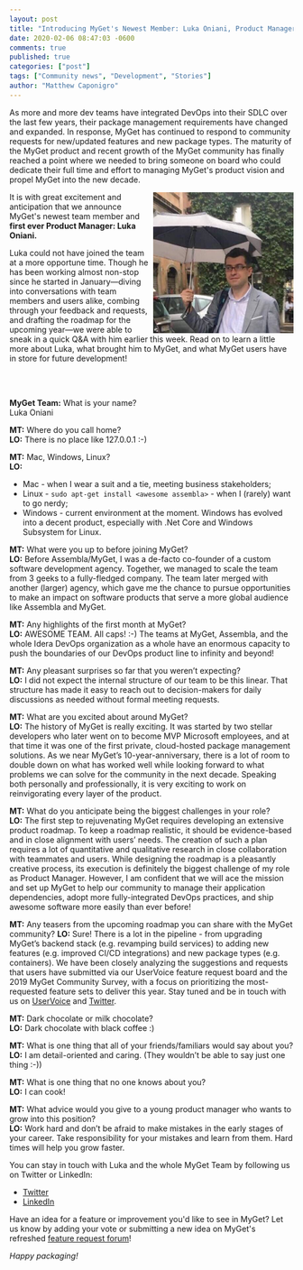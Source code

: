 ```yaml
---
layout: post
title: "Introducing MyGet's Newest Member: Luka Oniani, Product Manager"
date: 2020-02-06 08:47:03 -0600
comments: true
published: true
categories: ["post"]
tags: ["Community news", "Development", "Stories"]
author: "Matthew Caponigro"
---
```

As more and more dev teams have integrated DevOps into their SDLC over the last few years, their package management requirements have changed and expanded. In response, MyGet has continued to respond to community requests for new/updated features and new package types. The maturity of the MyGet product and recent growth of the MyGet community has finally reached a point where we needed to bring someone on board who could dedicate their full time and effort to managing MyGet's product vision and propel MyGet into the new decade.

<img src="/images/2020/luka-o.png" alt="Introducing Luka Oniani, MyGet Product Manager" align="right" style="max-height: 250px; max-width: 250px;" />

It is with great excitement and anticipation that we announce MyGet's newest team member and **first ever Product Manager: Luka Oniani.**

Luka could not have joined the team at a more opportune time. Though he has been working almost non-stop since he started in January—diving into conversations with team members and users alike, combing through your feedback and requests, and drafting the roadmap for the upcoming year—we were able to sneak in a quick Q&A with him earlier this week. Read on to learn a little more about Luka, what brought him to MyGet, and what MyGet users have in store for future development!

<br>
<br>

**MyGet Team:** What is your name?  
Luka Oniani

**MT:** Where do you call home?  
**LO:** There is no place like 127.0.0.1 :-) 

**MT:** Mac, Windows, Linux?  
**LO:**
* Mac - when I wear a suit and a tie, meeting business stakeholders;
* Linux - `sudo apt-get install <awesome assembla>` - when I (rarely) want to go nerdy;
* Windows - current environment at the moment. Windows has evolved into a decent product, especially with .Net Core and Windows Subsystem for Linux.

**MT:** What were you up to before joining MyGet?  
**LO:** Before Assembla/MyGet, I was a de-facto co-founder of a custom software development agency. Together, we managed to scale the team from 3 geeks to a fully-fledged company. The team later merged with another (larger) agency, which gave me the chance to pursue opportunities to make an impact on software products that serve a more global audience like Assembla and MyGet. 

**MT:** Any highlights of the first month at MyGet?  
**LO:** AWESOME TEAM. All caps! :-) The teams at MyGet, Assembla, and the whole Idera DevOps organization as a whole have an enormous capacity to push the boundaries of our DevOps product line to infinity and beyond!

**MT:** Any pleasant surprises so far that you weren’t expecting?  
**LO:** I did not expect the internal structure of our team to be this linear. That structure has made it easy to reach out to decision-makers for daily discussions as needed without formal meeting requests.

**MT:** What are you excited about around MyGet?  
**LO:** The history of MyGet is really exciting. It was started by two stellar developers who later went on to become MVP Microsoft employees, and at that time it was one of the first private, cloud-hosted package management solutions. As we near MyGet’s 10-year-anniversary, there is a lot of room to double down on what has worked well while looking forward to what problems we can solve for the community in the next decade. Speaking both personally and professionally, it is very exciting to work on reinvigorating every layer of the product.

**MT:** What do you anticipate being the biggest challenges in your role?  
**LO:** The first step to rejuvenating MyGet requires developing an extensive product roadmap. To keep a roadmap realistic, it should be evidence-based and in close alignment with users’ needs. The creation of such a plan requires a lot of quantitative and qualitative research in close collaboration with teammates and users. While designing the roadmap is a pleasantly creative process, its execution is definitely the biggest challenge of my role as Product Manager. However, I am confident that we will ace the mission and set up MyGet to help our community to manage their application dependencies, adopt more fully-integrated DevOps practices, and ship awesome software more easily than ever before!

**MT:** Any teasers from the upcoming roadmap you can share with the MyGet community? 
**LO:** Sure! There is a lot in the pipeline - from upgrading MyGet’s backend stack (e.g. revamping build services) to adding new features (e.g. improved CI/CD integrations) and new package types (e.g. containers). We have been closely analyzing the suggestions and requests that users have submitted via our UserVoice feature request board and the 2019 MyGet Community Survey, with a focus on prioritizing the most-requested feature sets to deliver this year. Stay tuned and be in touch with us on [UserVoice](https://myget.uservoice.com/forums/135675-general/filters/top) and [Twitter](https://twitter.com/MyGetTeam). 

**MT:** Dark chocolate or milk chocolate?  
**LO:** Dark chocolate with black coffee :) 

**MT:** What is one thing that all of your friends/familiars would say about you?  
**LO:** I am detail-oriented and caring. (They wouldn’t be able to say just one thing :-))

**MT:** What is one thing that no one knows about you?  
**LO:** I can cook!

**MT:** What advice would you give to a young product manager who wants to grow into this position?  
**LO:** Work hard and don’t be afraid to make mistakes in the early stages of your career. Take responsibility for your mistakes and learn from them. Hard times will help you grow faster. 

You can stay in touch with Luka and the whole MyGet Team by following us on Twitter or LinkedIn:
* [Twitter](https://twitter.com/MyGetTeam)
* [LinkedIn](https://www.linkedin.com/company/myget/)

Have an idea for a feature or improvement you'd like to see in MyGet? Let us know by adding your vote or submitting a new idea on MyGet's refreshed [feature request forum](https://myget.uservoice.com/forums/135675-general/filters/top)!

*Happy packaging!*
